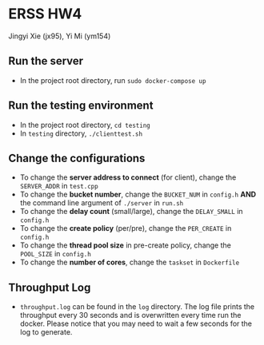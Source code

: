# ERSS HW4
Jingyi Xie (jx95), Yi Mi (ym154)

## Run the server
* In the project root directory, run `sudo docker-compose up`

## Run the testing environment
* In the project root directory, `cd testing`
* In `testing` directory, `./clienttest.sh`

## Change the configurations
* To change the **server address to connect** (for client), change the `SERVER_ADDR` in `test.cpp`
* To change the **bucket number**, change the `BUCKET_NUM` in `config.h` **AND** the command line argument of `./server` in `run.sh`
* To change the **delay count** (small/large), change the `DELAY_SMALL` in `config.h`
* To change the **create policy** (per/pre), change the `PER_CREATE` in `config.h`
* To change the **thread pool size** in pre-create policy, change the `POOL_SIZE` in `config.h`
* To change the **number of cores**, change the `taskset` in `Dockerfile`

## Throughput  Log
* `throughput.log` can be found in the `log` directory. The log file prints the throughput every 30 seconds and is overwritten every time run the docker. Please notice that you may need to wait a few seconds for the log to generate.

